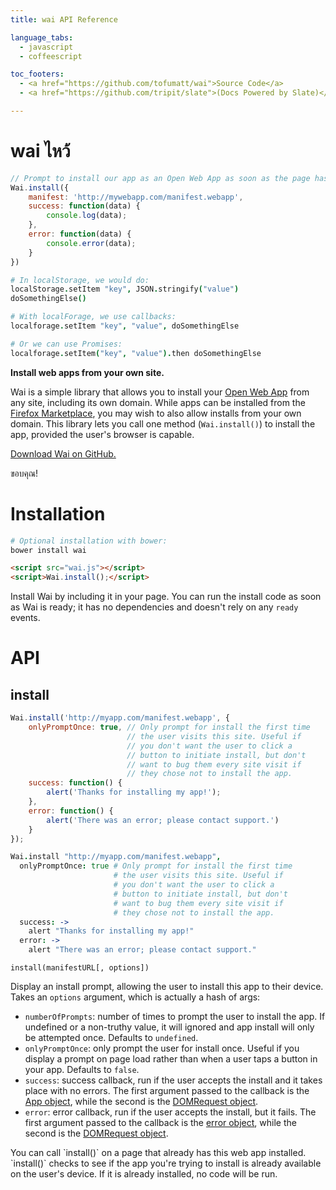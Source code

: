 ```yaml
---
title: wai API Reference

language_tabs:
  - javascript
  - coffeescript

toc_footers:
  - <a href="https://github.com/tofumatt/wai">Source Code</a>
  - <a href="https://github.com/tripit/slate">(Docs Powered by Slate)</a>

---
```


# wai ไหว้

```javascript
// Prompt to install our app as an Open Web App as soon as the page has loaded.
Wai.install({
    manifest: 'http://mywebapp.com/manifest.webapp',
    success: function(data) {
        console.log(data);
    },
    error: function(data) {
        console.error(data);
    }
})
```

```coffeescript
# In localStorage, we would do:
localStorage.setItem "key", JSON.stringify("value")
doSomethingElse()

# With localForage, we use callbacks:
localforage.setItem "key", "value", doSomethingElse

# Or we can use Promises:
localforage.setItem("key", "value").then doSomethingElse
```

**Install web apps from your own site.**

Wai is a simple library that allows you to install your [Open Web App](owa)
from any site, including its own domain. While apps can be installed from the
[Firefox Marketplace](market), you may wish to also allow installs from your
own domain. This library lets you call one method (`Wai.install()`) to install
the app, provided the user's browser is capable.

[Download Wai on GitHub.](https://github.com/tofumatt/wai/releases)

ขอบคุณ!

[market]: http://marketplace.firefox.com/
[owa]: https://developer.mozilla.org/en-US/Apps/Quickstart

# Installation

``` bash
# Optional installation with bower:
bower install wai
```
``` html
<script src="wai.js"></script>
<script>Wai.install();</script>
```

Install Wai by including it in your page. You can run the install code as soon
as Wai is ready; it has no dependencies and doesn't rely on any `ready` events.

# API

## install

```javascript
Wai.install('http://myapp.com/manifest.webapp', {
    onlyPromptOnce: true, // Only prompt for install the first time
                          // the user visits this site. Useful if
                          // you don't want the user to click a
                          // button to initiate install, but don't
                          // want to bug them every site visit if
                          // they chose not to install the app.
    success: function() {
        alert('Thanks for installing my app!');
    },
    error: function() {
        alert('There was an error; please contact support.')
    }
});
```

```coffeescript
Wai.install "http://myapp.com/manifest.webapp",
  onlyPromptOnce: true # Only prompt for install the first time
                       # the user visits this site. Useful if
                       # you don't want the user to click a
                       # button to initiate install, but don't
                       # want to bug them every site visit if
                       # they chose not to install the app.
  success: ->
    alert "Thanks for installing my app!"
  error: ->
    alert "There was an error; please contact support."
```

`install(manifestURL[, options])`

Display an install prompt, allowing the user to install this app to their
device. Takes an `options` argument, which is actually a hash of args:

* `numberOfPrompts`: number of times to prompt the user to install the
                     app. If undefined or a non-truthy value, it will
                     ignored and app install will only be attempted
                     once. Defaults to `undefined`.
* `onlyPromptOnce`:  only prompt the user for install once. Useful if you
                     display a prompt on page load rather than when a user
                     taps a button in your app. Defaults to `false`.
* `success`:         success callback, run if the user accepts the install and
                     it takes place with no errors. The first argument passed
                     to the callback is the [App object](app), while the
                     second is the [DOMRequest object](domreq).
* `error`:           error callback, run if the user accepts the install, but
                     it fails. The first argument passed to the callback is
                     the [error object](error), while the second is the
                     [DOMRequest object](domreq).

[app]: https://developer.mozilla.org/en-US/docs/Web/API/App
[domreq]: https://developer.mozilla.org/en-US/docs/Web/API/DOMRequest
[error]: https://developer.mozilla.org/en-US/docs/Web/API/Apps.install#Error

<aside class="notice">You can call `install()` on a page that already has this
web app installed. `install()` checks to see if the app you're trying to
install is already available on the user's device. If it is already installed,
no code will be run.</aside>
